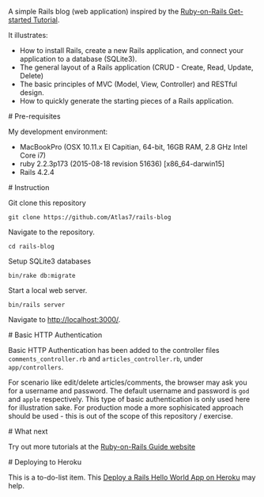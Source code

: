 A simple Rails blog (web application) inspired by the [Ruby-on-Rails Get-started Tutorial](http://guides.rubyonrails.org/getting_started.html).

It illustrates:

- How to install Rails, create a new Rails application, and connect your application to a database (SQLite3).
- The general layout of a Rails application (CRUD - Create, Read, Update, Delete)
- The basic principles of MVC (Model, View, Controller) and RESTful design.
- How to quickly generate the starting pieces of a Rails application.

# Pre-requisites

My development environment:

- MacBookPro (OSX 10.11.x El Capitian, 64-bit, 16GB RAM, 2.8 GHz Intel Core i7)
- ruby 2.2.3p173 (2015-08-18 revision 51636) [x86_64-darwin15]
- Rails 4.2.4

# Instruction

Git clone this repository

```
git clone https://github.com/Atlas7/rails-blog
```

Navigate to the repository.

```
cd rails-blog
```

Setup SQLite3 databases

```
bin/rake db:migrate
```

Start a local web server.

```
bin/rails server
```

Navigate to [http://localhost:3000/](http://localhost:3000/).

# Basic HTTP Authentication

Basic HTTP Authentication has been added to the controller files `comments_controller.rb` and `articles_controller.rb`, under `app/controllers`.

For scenario like edit/delete articles/comments, the browser may ask you for a username and password. The default username and password is `god` and `apple` respectively. This type of basic authentication is only used here for illustration sake. For production mode a more sophisicated approach should be used - this is out of the scope of this repository / exercise.

# What next

Try out more tutorials at the [Ruby-on-Rails Guide website](http://guides.rubyonrails.org/)

# Deploying to Heroku

This is a to-do-list item. This [Deploy a Rails Hello World App on Heroku](https://devcenter.heroku.com/articles/getting-started-with-rails4) may help.
